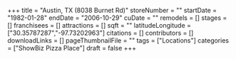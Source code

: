 +++
title = "Austin, TX (8038 Burnet Rd)"
storeNumber = ""
startDate = "1982-01-28"
endDate = "2006-10-29"
cuDate = ""
remodels = []
stages = []
franchisees = []
attractions = []
sqft = ""
latitudeLongitude = ["30.35787287","-97.73202963"]
citations = []
contributors = []
downloadLinks = []
pageThumbnailFile = ""
tags = ["Locations"]
categories = ["ShowBiz Pizza Place"]
draft = false
+++
